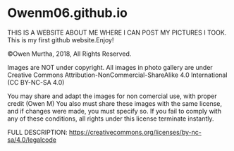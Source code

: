# Owenm06.github.io
THIS IS A WEBSITE ABOUT ME WHERE I CAN POST MY PICTURES I TOOK.
This is my first github website.Enjoy!
 <p> ©Owen Murtha, 2018, All Rights Reserved. </p>
Images are NOT under copyright. All images in photo gallery are under Creative Commons Attribution-NonCommercial-ShareAlike 4.0 International (CC BY-NC-SA 4.0)

You may share and adapt the images for non comercial use, with proper credit (Owen M) You also must share these images with the same license, and if changes were made, you must specify so. If you fail to comply with any of these conditions, all rights under this license terminate instantly.

FULL DESCRIPTION: https://creativecommons.org/licenses/by-nc-sa/4.0/legalcode 

